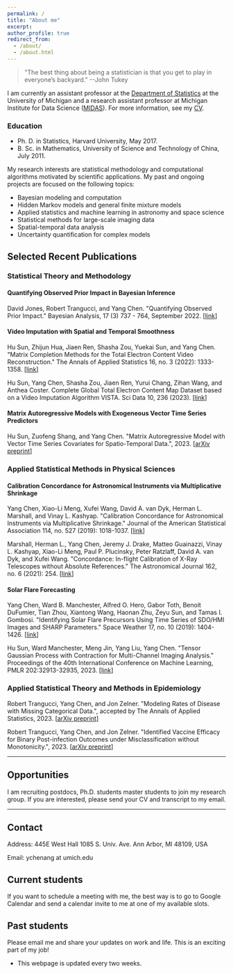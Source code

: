 ```yaml
---
permalink: /
title: "About me"
excerpt: 
author_profile: true
redirect_from: 
  - /about/
  - /about.html
---
```


> "The best thing about being a statistician is that you get to play in everyone’s backyard." --John Tukey

I am currently an assistant professor at the [Department of Statistics](https://lsa.umich.edu/stats/people/faculty/YangChen.html) at the University of Michigan 
and a research assistant professor at Michigan Institute for Data Science ([MIDAS](https://midas.umich.edu/)).
For more information, see my [CV](https://drive.google.com/file/d/1NCgR0IXTiUxZ4dGgNoYN0F93fmaYlay2/view).


### Education

* Ph. D. in Statistics, Harvard University, May 2017.
* B. Sc. in Mathematics, University of Science and Technology of China, July 2011.

  
My research interests are statistical methodology and computational algorithms motivated by scientific applications. My past and ongoing projects are focused on the following topics:

* Bayesian modeling and computation
* Hidden Markov models and general finite mixture models
* Applied statistics and machine learning in astronomy and space science
* Statistical methods for large-scale imaging data
* Spatial-temporal data analysis
* Uncertainty quantification for complex models

## Selected Recent Publications

### Statistical Theory and Methodology

#### Quantifying Observed Prior Impact in Bayesian Inference

David Jones, Robert Trangucci, and Yang Chen. "Quantifying Observed Prior Impact." Bayesian Analysis, 17 (3) 737 - 764, September 2022. [[link](https://doi.org/10.1214/21-BA1271)]

#### Video Imputation with Spatial and Temporal Smoothness

Hu Sun, Zhijun Hua, Jiaen Ren, Shasha Zou, Yuekai Sun, and Yang Chen. "Matrix Completion Methods for the Total Electron Content Video Reconstruction." The Annals of Applied Statistics 16, no. 3 (2022): 1333-1358. [[link](https://projecteuclid.org/journals/annals-of-applied-statistics/volume-16/issue-3/Matrix-completion-methods-for-the-total-electron-content-video-reconstruction/10.1214/21-AOAS1541.full)]

Hu Sun, Yang Chen, Shasha Zou, Jiaen Ren, Yurui Chang, Zihan Wang, and Anthea Coster. Complete Global Total Electron Content Map Dataset based on a Video Imputation Algorithm VISTA. Sci Data 10, 236 (2023). [[link](https://doi.org/10.1038/s41597-023-02138-7)]

#### Matrix Autoregressive Models with Exogeneous Vector Time Series Predictors

Hu Sun, Zuofeng Shang, and Yang Chen. "Matrix Autoregressive Model with Vector Time Series Covariates for Spatio-Temporal Data.", 2023. [[arXiv preprint](https://arxiv.org/abs/2305.15671)]

### Applied Statistical Methods in Physical Sciences

#### Calibration Concordance for Astronomical Instruments via Multiplicative Shrinkage

Yang Chen, Xiao-Li Meng, Xufei Wang, David A. van Dyk, Herman L. Marshall, and Vinay L. Kashyap. "Calibration Concordance for Astronomical Instruments via Multiplicative Shrinkage." Journal of the American Statistical Association 114, no. 527 (2019): 1018-1037. [[link](https://www.tandfonline.com/doi/full/10.1080/01621459.2018.1528978)]

Marshall, Herman L., Yang Chen, Jeremy J. Drake, Matteo Guainazzi, Vinay L. Kashyap, Xiao-Li Meng, Paul P. Plucinsky, Peter Ratzlaff, David A. van Dyk, and Xufei Wang. "Concordance: In-flight Calibration of X-Ray Telescopes without Absolute References." The Astronomical Journal 162, no. 6 (2021): 254. [[link](https://iopscience.iop.org/article/10.3847/1538-3881/ac230a/meta)]

#### Solar Flare Forecasting

Yang Chen, Ward B. Manchester, Alfred O. Hero, Gabor Toth, Benoit DuFumier, Tian Zhou, Xiantong Wang, Haonan Zhu, Zeyu Sun, and Tamas I. Gombosi. "Identifying Solar Flare Precursors Using Time Series of SDO/HMI Images and SHARP Parameters." Space Weather 17, no. 10 (2019): 1404-1426. [[link](https://agupubs.onlinelibrary.wiley.com/doi/full/10.1029/2019SW002214)]

Hu Sun, Ward Manchester, Meng Jin, Yang Liu, Yang Chen. "Tensor Gaussian Process with Contraction for Multi-Channel Imaging Analysis." Proceedings of the 40th International Conference on Machine Learning, PMLR 202:32913-32935, 2023. [[link](https://proceedings.mlr.press/v202/sun23f.html)]

### Applied Statistical Theory and Methods in Epidemiology

Robert Trangucci, Yang Chen, and Jon Zelner. "Modeling Rates of Disease with Missing Categorical Data.", accepted by The Annals of Applied Statistics, 2023. [[arXiv preprint](https://arxiv.org/abs/2206.08161)]

Robert Trangucci, Yang Chen, and Jon Zelner. "Identified Vaccine Efficacy for Binary Post-infection Outcomes under Misclassification without Monotonicity.", 2023. [[arXiv preprint](https://arxiv.org/abs/2211.16502)]

---

## Opportunities

I am recruiting postdocs, Ph.D. students master students to join my research group. If you are interested, please send your CV and transcript to my email. 

---

## Contact

Address: 
445E West Hall
1085 S. Univ. Ave.
Ann Arbor, MI 48109, USA

Email: ychenang at umich.edu

## Current students

If you want to schedule a meeting with me, the best way is to go to Google Calendar and send a calendar invite to me at one of my available slots. 

## Past students

Please email me and share your updates on work and life. This is an exciting part of my job!


* This webpage is updated every two weeks. 
